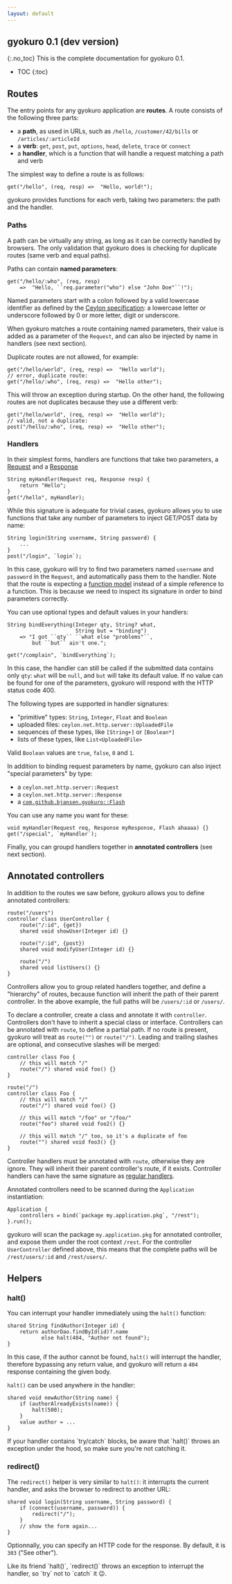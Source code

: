 ```yaml
---
layout: default
---
```


## gyokuro 0.1 (dev version)
{:.no_toc}
This is the complete documentation for gyokuro 0.1.

* TOC
{:toc}

## Routes

The entry points for any gyokuro application are **routes**. A route consists of the
following three parts:

* a **path**, as used in URLs, such as `/hello`, `/customer/42/bills` or `/articles/:articleId`
* a **verb**: `get`, `post`, `put`, `options`, `head`, `delete`, `trace` or `connect`
* a **handler**, which is a function that will handle a request matching a path and verb

The simplest way to define a route is as follows:

    get("/hello", (req, resp) =>  "Hello, world!");

gyokuro provides functions for each verb, taking two parameters: the path and the handler.

### Paths

A path can be virtually any string, as long as it can be correctly handled by browsers.
The only validation that gyokuro does is checking for duplicate routes (same verb and equal paths).

Paths can contain **named parameters**:

    get("/hello/:who", (req, resp)
        =>  "Hello, ``req.parameter("who") else "John Doe"``!");

Named parameters start with a colon followed by a valid lowercase identifier as defined by
the [Ceylon specification](http://ceylon-lang.org/documentation/1.2/spec/html/lexical.html#identifiersandkeywords):
a lowercase letter or underscore followed by 0 or more letter, digit or underscore.

When gyokuro matches a route containing named parameters, their value is added as a parameter
of the `Request`, and can also be injected by name in handlers (see next section).

Duplicate routes are not allowed, for example:

    get("/hello/world", (req, resp) =>  "Hello world");
    // error, duplicate route:
    get("/hello/:who", (req, resp) =>  "Hello other");

This will throw an exception during startup. On the other hand, the following routes are not duplicates
because they use a different verb:

    get("/hello/world", (req, resp) =>  "Hello world");
    // valid, not a duplicate:
    post("/hello/:who", (req, resp) =>  "Hello other");
 
### Handlers
 
In their simplest forms, handlers are functions that take two parameters, 
a [Request](https://modules.ceylon-lang.org/repo/1/ceylon/net/1.2.0-3/module-doc/api/http/server/Request.type.html)
and a [Response](https://modules.ceylon-lang.org/repo/1/ceylon/net/1.2.0-3/module-doc/api/http/server/Response.type.html)
 
    String myHandler(Request req, Response resp) {
        return "Hello";
    }
    get("/hello", myHandler);

While this signature is adequate for trivial cases, gyokuro allows you to use functions that take any
number of parameters to inject GET/POST data by name:

    String login(String username, String password) {
        ...
    }
    post("/login", `login`);

In this case, gyokuro will try to find two parameters named `username` and `password` in the `Request`,
and automatically pass them to the handler. Note that the route is expecting a 
[function model](https://modules.ceylon-lang.org/repo/1/ceylon/language/1.2.0/module-doc/api/meta/model/Function.type.html)
instead of a simple reference to a function. This is because we need to inspect its signature in order
to bind parameters correctly.

You can use optional types and default values in your handlers:

    String bindEverything(Integer qty, String? what,
                          String but = "binding")
        => "I got ``qty`` ``what else "problems"``,
            but ``but`` ain't one.";

    get("/complain", `bindEverything`);
    
In this case, the handler can still be called if the submitted data contains only `qty`: `what` will be
`null`, and `but` will take its default value. If no value can be found for one of the parameters,
gyokuro will respond with the HTTP status code 400.

The following types are supported in handler signatures:

* "primitive" types: `String`, `Integer`, `Float` and `Boolean`
* uploaded files: `ceylon.net.http.server::UploadedFile`
* sequences of these types, like `[String+]` or `[Boolean*]`
* lists of these types, like `List<UploadedFile>`
 
Valid `Boolean` values are `true`, `false`, `0` and `1`.
 
In addition to binding request parameters by name, gyokuro can also inject "special parameters" by type:

* a `ceylon.net.http.server::Request`
* a `ceylon.net.http.server::Response`
* a [`com.github.bjansen.gyokuro::Flash`](https://github.com/bjansen/gyokuro/blob/master/source/com/github/bjansen/gyokuro/Flash.ceylon)

You can use any name you want for these:

    void myHandler(Request req, Response myResponse, Flash ahaaaa) {}
    get("/special", `myHandler`);

Finally, you can groupd handlers together in **annotated controllers** (see next section).

## Annotated controllers

In addition to the routes we saw before, gyokuro allows you to define annotated controllers:

    route("/users")
    controller class UserController {
        route("/:id", {get})
        shared void showUser(Integer id) {}
        
        route("/:id", {post})
        shared void modifyUser(Integer id) {}
        
        route("/")
        shared void listUsers() {}
    }

Controllers allow you to group related handlers together, and define a "hierarchy" of routes, 
because function will inherit the path of their parent controller. In the above example, the full
paths will be `/users/:id` or `/users/`.

To declare a controller, create a class and annotate it with `controller`. Controllers don't have
to inherit a special class or interface. Controllers can be annotated with `route`, to define
a partial path. If no route is present, gyokuro will treat as `route("")` or `route("/")`.
Leading and trailing slashes are optional, and consecutive slashes will be merged:

    controller class Foo {
        // this will match "/"
        route("/") shared void foo() {}
    }
    
    route("/")
    controller class Foo {
        // this will match "/"
        route("/") shared void foo() {}
        
        // this will match "/foo" or "/foo/"
        route("foo") shared void foo2() {}

        // this will match "/" too, so it's a duplicate of foo
        route("") shared void foo3() {}
    }

Controller handlers must be annotated with `route`, otherwise they are ignore. They will inherit
their parent controller's route, if it exists. Controller handlers can have the same signature
as [regular handlers](#handlers).

Annotated controllers need to be scanned during the `Application` instantiation:

    Application {
		controllers = bind(`package my.application.pkg`, "/rest");
    }.run();

gyokuro will scan the package `my.application.pkg` for annotated controller, and expose them
under the root context `/rest`. For the controller `UserController` defined above, this means
that the complete paths will be `/rest/users/:id` and `/rest/users/`.

## Helpers

### halt()

You can interrupt your handler immediately using the `halt()` function:

    shared String findAuthor(Integer id) {
        return authorDao.findById(id)?.name
               else halt(404, "Author not found");
    }

In this case, if the author cannot be found, `halt()` will interrupt the handler, therefore
bypassing any return value, and gyokuro will return a `404` response containing the given body.

`halt()` can be used anywhere in the handler:

    shared void newAuthor(String name) {
        if (authorAlreadyExists(name)) {
            halt(500);
        }
        value author = ...
    }

<div class="gotcha" markdown="span">
  If your handler contains `try/catch` blocks, be aware that `halt()` throws an exception under
  the hood, so make sure you're not catching it.
</div>

### redirect()

The `redirect()` helper is very similar to `halt()`: it interrupts the current handler, and asks
the browser to redirect to another URL:

    shared void login(String username, String password) {
        if (connect(username, password)) {
            redirect("/");
        }
        // show the form again...
    }

Optionnally, you can specify an HTTP code for the response. By default, it is `303` ("See other").

<div class="gotcha" markdown="span">
  Like its friend `halt()`, `redirect()` throws an exception to interrupt the handler, so
  `try` not to `catch` it 😉.
</div>
